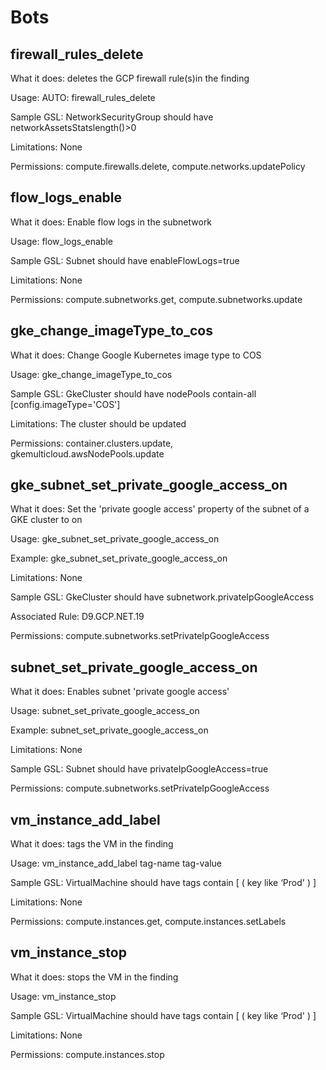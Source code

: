 # Bots

## firewall_rules_delete

What it does: deletes the GCP firewall rule(s)in the finding

Usage: AUTO: firewall_rules_delete

Sample GSL:    NetworkSecurityGroup should have networkAssetsStatslength()>0 

Limitations: None

Permissions: compute.firewalls.delete, compute.networks.updatePolicy

## flow_logs_enable

What it does: Enable flow logs in the subnetwork

Usage:  flow_logs_enable

Sample GSL:   Subnet should have enableFlowLogs=true

Limitations: None

Permissions: compute.subnetworks.get, compute.subnetworks.update

## gke_change_imageType_to_cos

What it does: Change Google Kubernetes image type to COS

Usage:  gke_change_imageType_to_cos

Sample GSL:    GkeCluster should have nodePools contain-all [config.imageType='COS']

Limitations: The cluster should be updated

Permissions: container.clusters.update, gkemulticloud.awsNodePools.update

## gke_subnet_set_private_google_access_on

What it does: Set the 'private google access' property of the subnet of a GKE cluster to on

Usage: gke_subnet_set_private_google_access_on

Example: gke_subnet_set_private_google_access_on

Limitations: None

Sample GSL: GkeCluster should have subnetwork.privateIpGoogleAccess

Associated Rule: D9.GCP.NET.19

Permissions: compute.subnetworks.setPrivateIpGoogleAccess

## subnet_set_private_google_access_on

What it does: Enables subnet 'private google access'

Usage: subnet_set_private_google_access_on

Example: subnet_set_private_google_access_on

Limitations: None

Sample GSL:     Subnet should have privateIpGoogleAccess=true

Permissions: compute.subnetworks.setPrivateIpGoogleAccess

## vm_instance_add_label

What it does: tags the VM in the finding 

Usage:  vm_instance_add_label tag-name tag-value  

Sample GSL:   VirtualMachine should have tags contain [ ( key like ‘Prod' ) ]

Limitations: None

Permissions: compute.instances.get, compute.instances.setLabels

## vm_instance_stop

What it does: stops the  VM in the finding

Usage:  vm_instance_stop

Sample GSL:   VirtualMachine should have tags contain [ ( key like ‘Prod' ) ]

Limitations: None

Permissions: compute.instances.stop